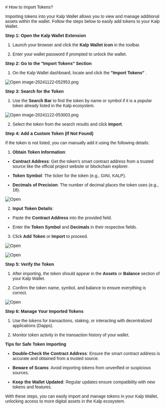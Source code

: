 <style>  body { font-family: "Source Sans 3", sans-serif!important; }</style>
<link href="https://fonts.googleapis.com/css2?family=Source+Sans+3:ital,wght@0,200..900;1,200..900&display=swap" rel="stylesheet">    
<link rel="stylesheet" href="https://fonts.googleapis.com/icon?family=Material+Icons">
# How to Import Tokens?

Importing tokens into your Kalp Wallet allows you to view and manage additional assets within the wallet. Follow the steps below to easily add tokens to your Kalp Wallet.

**Step 1: Open the Kalp Wallet Extension**

1.  Launch your browser and click the **Kalp Wallet icon** in the toolbar.
    
2.  Enter your wallet password if prompted to unlock the wallet.
    

**Step 2: Go to the "Import Tokens" Section**

1.  On the Kalp Wallet dashboard, locate and click the **"Import Tokens"** .
    

![Open image-20241122-052953.png](https://docs-images-kalp-studio.s3.ap-south-1.amazonaws.com/Extension+Images/How+to+import+token/I1.png)


**Step 3: Search for the Token**

1.  Use the **Search Bar** to find the token by name or symbol if it is a popular token already listed in the Kalp ecosystem.
    

![Open image-20241122-053003.png](https://docs-images-kalp-studio.s3.ap-south-1.amazonaws.com/Extension+Images/How+to+import+token/I2.png)

2.  Select the token from the search results and click **Import**.
    

**Step 4: Add a Custom Token (If Not Found)**

If the token is not listed, you can manually add it using the following details:

1.  **Obtain Token Information**:
    

-   **Contract Address**: Get the token's smart contract address from a trusted source like the official project website or blockchain explorer.
    
-   **Token Symbol**: The ticker for the token (e.g., GINI, KALP).
    
-   **Decimals of Precision**: The number of decimal places the token uses (e.g., 18).
    

![Open](https://docs-images-kalp-studio.s3.ap-south-1.amazonaws.com/Extension+Images/How+to+import+token/I3.png)

2.  **Input Token Details**:
    

-   Paste the **Contract Address** into the provided field.
    
-   Enter the **Token Symbol** and **Decimals** in their respective fields.
    

3.  Click **Add Token** or **Import** to proceed.
    

![Open](https://docs-images-kalp-studio.s3.ap-south-1.amazonaws.com/Extension+Images/How+to+import+token/I4.png)

![Open](https://docs-images-kalp-studio.s3.ap-south-1.amazonaws.com/Extension+Images/How+to+import+token/I5.png)

**Step 5: Verify the Token**

1.  After importing, the token should appear in the **Assets** or **Balance** section of your Kalp Wallet.
    
2.  Confirm the token name, symbol, and balance to ensure everything is correct.
    

![Open](https://docs-images-kalp-studio.s3.ap-south-1.amazonaws.com/Extension+Images/How+to+import+token/I6.png)

**Step 6: Manage Your Imported Tokens**

1.  Use the tokens for transactions, staking, or interacting with decentralized applications (Dapps).
    
2.  Monitor token activity in the transaction history of your wallet.
    

**Tips for Safe Token Importing**

-   **Double-Check the Contract Address**: Ensure the smart contract address is accurate and obtained from a trusted source.
    
-   **Beware of Scams**: Avoid importing tokens from unverified or suspicious sources.
    
-   **Keep the Wallet Updated**: Regular updates ensure compatibility with new tokens and features.
    

With these steps, you can easily import and manage tokens in your Kalp Wallet, unlocking access to more digital assets in the Kalp ecosystem.